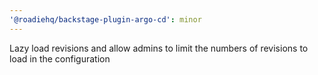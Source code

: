 ```yaml
---
'@roadiehq/backstage-plugin-argo-cd': minor
---
```


Lazy load revisions and allow admins to limit the numbers of revisions to load in the configuration
